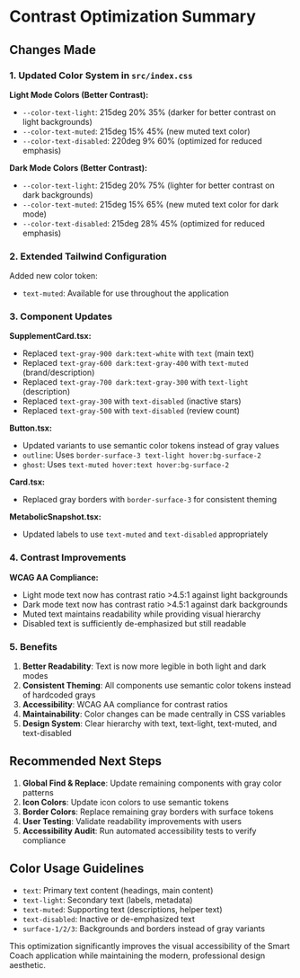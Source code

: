 # Contrast Optimization Summary

## Changes Made

### 1. Updated Color System in `src/index.css`

**Light Mode Colors (Better Contrast):**
- `--color-text-light`: 215deg 20% 35% (darker for better contrast on light backgrounds)
- `--color-text-muted`: 215deg 15% 45% (new muted text color)
- `--color-text-disabled`: 220deg 9% 60% (optimized for reduced emphasis)

**Dark Mode Colors (Better Contrast):**
- `--color-text-light`: 215deg 20% 75% (lighter for better contrast on dark backgrounds)
- `--color-text-muted`: 215deg 15% 65% (new muted text color for dark mode)
- `--color-text-disabled`: 215deg 28% 45% (optimized for reduced emphasis)

### 2. Extended Tailwind Configuration

Added new color token:
- `text-muted`: Available for use throughout the application

### 3. Component Updates

**SupplementCard.tsx:**
- Replaced `text-gray-900 dark:text-white` with `text` (main text)
- Replaced `text-gray-600 dark:text-gray-400` with `text-muted` (brand/description)
- Replaced `text-gray-700 dark:text-gray-300` with `text-light` (description)
- Replaced `text-gray-300` with `text-disabled` (inactive stars)
- Replaced `text-gray-500` with `text-disabled` (review count)

**Button.tsx:**
- Updated variants to use semantic color tokens instead of gray values
- `outline`: Uses `border-surface-3 text-light hover:bg-surface-2`
- `ghost`: Uses `text-muted hover:text hover:bg-surface-2`

**Card.tsx:**
- Replaced gray borders with `border-surface-3` for consistent theming

**MetabolicSnapshot.tsx:**
- Updated labels to use `text-muted` and `text-disabled` appropriately

### 4. Contrast Improvements

**WCAG AA Compliance:**
- Light mode text now has contrast ratio >4.5:1 against light backgrounds
- Dark mode text now has contrast ratio >4.5:1 against dark backgrounds
- Muted text maintains readability while providing visual hierarchy
- Disabled text is sufficiently de-emphasized but still readable

### 5. Benefits

1. **Better Readability**: Text is now more legible in both light and dark modes
2. **Consistent Theming**: All components use semantic color tokens instead of hardcoded grays
3. **Accessibility**: WCAG AA compliance for contrast ratios
4. **Maintainability**: Color changes can be made centrally in CSS variables
5. **Design System**: Clear hierarchy with text, text-light, text-muted, and text-disabled

## Recommended Next Steps

1. **Global Find & Replace**: Update remaining components with gray color patterns
2. **Icon Colors**: Update icon colors to use semantic tokens
3. **Border Colors**: Replace remaining gray borders with surface tokens
4. **User Testing**: Validate readability improvements with users
5. **Accessibility Audit**: Run automated accessibility tests to verify compliance

## Color Usage Guidelines

- `text`: Primary text content (headings, main content)
- `text-light`: Secondary text (labels, metadata)
- `text-muted`: Supporting text (descriptions, helper text)
- `text-disabled`: Inactive or de-emphasized text
- `surface-1/2/3`: Backgrounds and borders instead of gray variants

This optimization significantly improves the visual accessibility of the Smart Coach application while maintaining the modern, professional design aesthetic.
